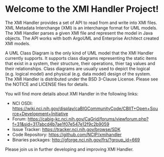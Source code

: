 Welcome to the XMI Handler Project!
=====================================

The XMI Handler provides a set of API to read from and write into XMI files. XML Metadata Interchange (XMI) is an interchange format for UML models. The XMI Handler parses a given XMI file and represent the model in Java objects. The API works with both ArgoUML and Enterprise Architect created XMI models. 
 
A UML Class Diagram is the only kind of UML model that the XMI Handler currently supports. It supports class diagrams representing the static items that exist in a system, their structure, their operations, thier tag values and their relationships. Class diagrams are usually used to depict the logical (e.g. logical model) and physical (e.g. data model) design of the system. The XMI Handler is distributed under the BSD 3-Clause License.
Please see the NOTICE and LICENSE files for details.

You will find more details about XMI Handler in the following links:

 * NCI OSDI: https://wiki.nci.nih.gov/display/caBIGCommunityCode/CBIIT+Open+Source+Development+Initiative
 * Forum: https://cabig-kc.nci.nih.gov/CaGrid/forums/viewforum.php?f=31&sid=317abcd4b7ae1f07e547e12f9c2b9059
 * Issue Tracker: https://tracker.nci.nih.gov/browse/SDK
 * Code Repository: https://github.com/NCIP/xmihandler
 * Binaries packages: http://gforge.nci.nih.gov/frs/?group_id=669

Please join us in further developing and improving XMI Handler.